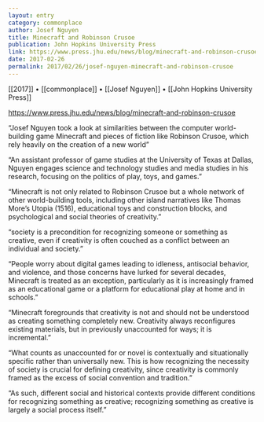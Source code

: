 ```yaml
---
layout: entry
category: commonplace
author: Josef Nguyen
title: Minecraft and Robinson Crusoe
publication: John Hopkins University Press
link: https://www.press.jhu.edu/news/blog/minecraft-and-robinson-crusoe
date: 2017-02-26
permalink: 2017/02/26/josef-nguyen-minecraft-and-robinson-crusoe
---
```


[[2017]] • [[commonplace]] • [[Josef Nguyen]] • [[John Hopkins University Press]] 

https://www.press.jhu.edu/news/blog/minecraft-and-robinson-crusoe

“Josef Nguyen took a look at similarities between the computer world-building game Minecraft and pieces of fiction like Robinson Crusoe, which rely heavily on the creation of a new world”

“An assistant professor of game studies at the University of Texas at Dallas, Nguyen engages science and technology studies and media studies in his research, focusing on the politics of play, toys, and games.”

“Minecraft is not only related to Robinson Crusoe but a whole network of other world-building tools, including other island narratives like Thomas More’s Utopia (1516), educational toys and construction blocks, and psychological and social theories of creativity.”

“society is a precondition for recognizing someone or something as creative, even if creativity is often couched as a conflict between an individual and society.”

“People worry about digital games leading to idleness, antisocial behavior, and violence, and those concerns have lurked for several decades, Minecraft is treated as an exception, particularly as it is increasingly framed as an educational game or a platform for educational play at home and in schools.”

“Minecraft foregrounds that creativity is not and should not be understood as creating something completely new. Creativity always reconfigures existing materials, but in previously unaccounted for ways; it is incremental.”

“What counts as unaccounted for or novel is contextually and situationally specific rather than universally new. This is how recognizing the necessity of society is crucial for defining creativity, since creativity is commonly framed as the excess of social convention and tradition.”

“As such, different social and historical contexts provide different conditions for recognizing something as creative; recognizing something as creative is largely a social process itself.”

